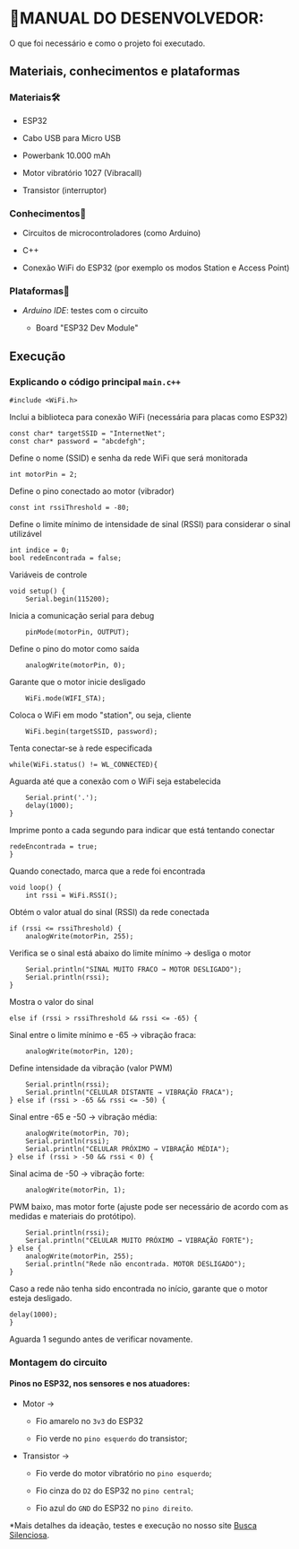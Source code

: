 # 📃MANUAL DO DESENVOLVEDOR:

 O que foi necessário e como o projeto foi executado.

## **Materiais, conhecimentos e plataformas**

### Materiais🛠️

- ESP32

- Cabo USB para Micro USB

- Powerbank 10.000 mAh

- Motor vibratório 1027 (Vibracall)

- Transistor (interruptor)

### Conhecimentos🧠

- Circuitos de microcontroladores (como Arduino)

- C++

- Conexão WiFi do ESP32 (por exemplo os modos Station e Access Point)

### Plataformas🚉

- _Arduino IDE_: testes com o circuito

    - Board "ESP32 Dev Module"

## **Execução**

### Explicando o código principal `main.c++`

    #include <WiFi.h>
Inclui a biblioteca para conexão WiFi (necessária para placas como ESP32)

    const char* targetSSID = "InternetNet";
    const char* password = "abcdefgh";
Define o nome (SSID) e senha da rede WiFi que será monitorada

    int motorPin = 2;
Define o pino conectado ao motor (vibrador)
 
    const int rssiThreshold = -80;
Define o limite mínimo de intensidade de sinal (RSSI) para considerar o sinal utilizável

    int indice = 0;
    bool redeEncontrada = false;
Variáveis de controle

    void setup() {
        Serial.begin(115200);
  Inicia a comunicação serial para debug
  
        pinMode(motorPin, OUTPUT);
Define o pino do motor como saída
  
        analogWrite(motorPin, 0);
Garante que o motor inicie desligado
    
        WiFi.mode(WIFI_STA);
Coloca o WiFi em modo "station", ou seja, cliente

        WiFi.begin(targetSSID, password);
Tenta conectar-se à rede especificada

    while(WiFi.status() != WL_CONNECTED){
Aguarda até que a conexão com o WiFi seja estabelecida

        Serial.print('.');
        delay(1000);
    }
Imprime ponto a cada segundo para indicar que está tentando conectar

    redeEncontrada = true;
    }
Quando conectado, marca que a rede foi encontrada

    void loop() {
        int rssi = WiFi.RSSI();
Obtém o valor atual do sinal (RSSI) da rede conectada
 
    if (rssi <= rssiThreshold) {
        analogWrite(motorPin, 255);
Verifica se o sinal está abaixo do limite mínimo → desliga o motor

        Serial.println("SINAL MUITO FRACO → MOTOR DESLIGADO");
        Serial.println(rssi);
    }
Mostra o valor do sinal

    else if (rssi > rssiThreshold && rssi <= -65) {
Sinal entre o limite mínimo e -65 → vibração fraca:

        analogWrite(motorPin, 120);
Define intensidade da vibração (valor PWM)

        Serial.println(rssi);
        Serial.println("CELULAR DISTANTE → VIBRAÇÃO FRACA");
    } else if (rssi > -65 && rssi <= -50) {
Sinal entre -65 e -50 → vibração média:

        analogWrite(motorPin, 70);
        Serial.println(rssi);
        Serial.println("CELULAR PRÓXIMO → VIBRAÇÃO MÉDIA");
    } else if (rssi > -50 && rssi < 0) {
Sinal acima de -50 → vibração forte:

        analogWrite(motorPin, 1);
PWM baixo, mas motor forte (ajuste pode ser necessário de acordo com as medidas e materiais do protótipo).

        Serial.println(rssi);
        Serial.println("CELULAR MUITO PRÓXIMO → VIBRAÇÃO FORTE"); 
    } else {
        analogWrite(motorPin, 255);
        Serial.println("Rede não encontrada. MOTOR DESLIGADO");
    }
Caso a rede não tenha sido encontrada no início, garante que o motor esteja desligado.

    delay(1000);
    }
Aguarda 1 segundo antes de verificar novamente.

### Montagem do circuito

#### Pinos no ESP32, nos sensores e nos atuadores:

- Motor ->

    - Fio amarelo no `3v3` do ESP32

    - Fio verde no `pino esquerdo` do transistor;

- Transistor ->

    - Fio verde do motor vibratório no `pino esquerdo`;

    - Fio cinza do `D2` do ESP32 no `pino central`;

    - Fio azul do `GND` do ESP32 no `pino direito`.

*Mais detalhes da ideação, testes e execução no nosso site [Busca Silenciosa](https://sites.google.com/cesar.school/g18-buscasilenciosa/status-report-1).